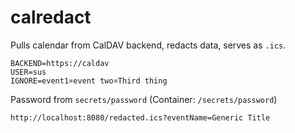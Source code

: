 # calredact
Pulls calendar from CalDAV backend, redacts data, serves as `.ics`.

```
BACKEND=https://caldav
USER=sus
IGNORE=event1¤event two¤Third thing
```

Password from `secrets/password` (Container: `/secrets/password`)

```
http://localhost:8080/redacted.ics?eventName=Generic Title
```
